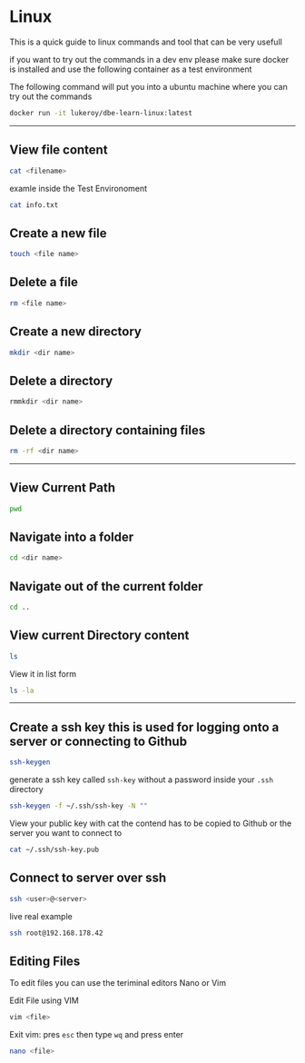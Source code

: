 # Linux
This is a quick guide to linux commands and tool that can be very usefull

if you want to try out the commands in a dev env please make sure docker is installed and use the following container as a test environment

The following command will put you into a ubuntu machine where you can try out the commands
```bash
docker run -it lukeroy/dbe-learn-linux:latest
```

---

## View file content
```bash
cat <filename>
```
examle inside the Test Environoment 
```bash
cat info.txt
```

## Create a new file
```bash
touch <file name>
```

## Delete a  file
```bash
rm <file name>
```

## Create a new directory
```bash
mkdir <dir name>
```

## Delete a  directory
```bash
rmmkdir <dir name>
```

## Delete a directory containing files
```bash
rm -rf <dir name>
```

---

## View Current Path
```bash
pwd
```

## Navigate into a folder
```bash
cd <dir name>
```

## Navigate out of the current folder
```bash
cd ..
```

## View current Directory content
```bash
ls
```
View it in list form
```bash
ls -la
```

---

## Create a ssh key this is used for logging onto a server or connecting to Github
```bash 
ssh-keygen
```
generate a ssh key called `ssh-key` without a password inside your `.ssh` directory 
```bash
ssh-keygen -f ~/.ssh/ssh-key -N ""
```

View your public key with cat the contend has to be copied to Github or the server you want to connect to
```bash
cat ~/.ssh/ssh-key.pub
```

## Connect to server over ssh
```bash
ssh <user>@<server>
```
live real example
```bash
ssh root@192.168.178.42
```

## Editing Files
To edit files you can use the teriminal editors Nano or Vim

Edit File using VIM
```bash
vim <file>
```
Exit vim: pres `esc` then type `wq` and press enter

```bash
nano <file>
```

